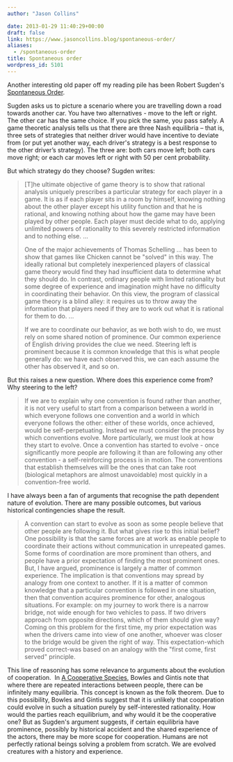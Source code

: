 ```yaml
---
author: "Jason Collins"

date: 2013-01-29 11:40:29+00:00
draft: false
link: https://www.jasoncollins.blog/spontaneous-order/
aliases:
  - /spontaneous-order
title: Spontaneous order
wordpress_id: 5101
---
```


Another interesting old paper off my reading pile has been Robert Sugden's [Spontaneous Order](http://www.jstor.org/stable/1942911).

Sugden asks us to picture a scenario where you are travelling down a road towards another car. You have two alternatives - move to the left or right. The other car has the same choice. If you pick the same, you pass safely. A game theoretic analysis tells us that there are three Nash equilibria – that is, three sets of strategies that neither driver would have incentive to deviate from (or put yet another way, each driver's strategy is a best response to the other driver’s strategy). The three are: both cars move left; both cars move right; or each car moves left or right with 50 per cent probability.

But which strategy do they choose? Sugden writes:


<blockquote>[T]he ultimate objective of game theory is to show that rational analysis uniquely prescribes a particular strategy for each player in a game. It is as if each player sits in a room by himself, knowing nothing about the other player except his utility function and that he is rational, and knowing nothing about how the game may have been played by other people. Each player must decide what to do, applying unlimited powers of rationality to this severely restricted information and to nothing else. ...

One of the major achievements of Thomas Schelling … has been to show that games like Chicken cannot be "solved" in this way. The ideally rational but completely inexperienced players of classical game theory would find they had insufficient data to determine what they should do. In contrast, ordinary people with limited rationality but some degree of experience and imagination might have no difficulty in coordinating their behavior. On this view, the program of classical game theory is a blind alley: it requires us to throw away the information that players need if they are to work out what it is rational for them to do. ...

If we are to coordinate our behavior, as we both wish to do, we must rely on some shared notion of prominence. Our common experience of English driving provides the clue we need. Steering left is prominent because it is common knowledge that this is what people generally do: we have each observed this, we can each assume the other has observed it, and so on.</blockquote>


But this raises a new question. Where does this experience come from? Why steering to the left?


<blockquote>If we are to explain why one convention is found rather than another, it is not very useful to start from a comparison between a world in which everyone follows one convention and a world in which everyone follows the other: either of these worlds, once achieved, would be self-perpetuating. Instead we must consider the process by which conventions evolve. More particularly, we must look at how they start to evolve. Once a convention has started to evolve - once significantly more people are following it than are following any other convention - a self-reinforcing process is in motion. The conventions that establish themselves will be the ones that can take root (biological metaphors are almost unavoidable) most quickly in a convention-free world.</blockquote>


I have always been a fan of arguments that recognise the path dependent nature of evolution. There are many possible outcomes, but various historical contingencies shape the result.


<blockquote>A convention can start to evolve as soon as some people believe that other people are following it. But what gives rise to this initial belief? One possibility is that the same forces are at work as enable people to coordinate their actions without communication in unrepeated games. Some forms of coordination are more prominent than others, and people have a prior expectation of finding the most prominent ones. But, I have argued, prominence is largely a matter of common experience. The implication is that conventions may spread by analogy from one context to another. If it is a matter of common knowledge that a particular convention is followed in one situation, then that convention acquires prominence for other, analogous situations. For example: on my journey to work there is a narrow bridge, not wide enough for two vehicles to pass. If two drivers approach from opposite directions, which of them should give way? Coming on this problem for the first time, my prior expectation was when the drivers came into view of one another, whoever was closer to the bridge would be given the right of way. This expectation-which proved correct-was based on an analogy with the "first come, first served" principle.</blockquote>


This line of reasoning has some relevance to arguments about the evolution of cooperation.  In [A Cooperative Species](https://www.jasoncollins.blog/bowles-and-gintiss-a-cooperative-species/), Bowles and Gintis note that where there are repeated interactions between people, there can be infinitely many equilibria. This concept is known as the folk theorem. Due to this possibility, Bowles and Gintis suggest that it is unlikely that cooperation could evolve in such a situation purely by self-interested rationality. How would the parties reach equilibrium, and why would it be the cooperative one? But as Sugden's argument suggests, if certain equilibria have prominence, possibly by historical accident and the shared experience of the actors, there may be more scope for cooperation. Humans are not perfectly rational beings solving a problem from scratch. We are evolved creatures with a history and experience.
